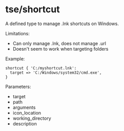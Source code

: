 # tse/shortcut #

A defined type to manage .lnk shortcuts on Windows.

Limitations:

* Can only manage .lnk, does not manage .url
* Doesn't seem to work when targeting folders

Example:

    shortcut { 'C:/myshortcut.lnk':
      target => 'C:/Windows/system32/cmd.exe',
    }

Parameters:

* target
* path
* arguments
* icon\_location
* working\_directory
* description
